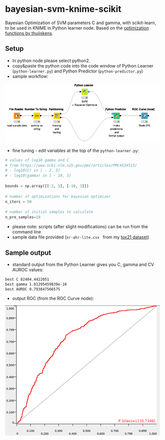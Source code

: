 # bayesian-svm-knime-scikit

Bayesian Optimization of SVM parameters C and gamma, with scikit-learn, to be used in KNIME in Python learner node. Based on the [optimization functions by thuijskens](https://github.com/thuijskens/bayesian-optimization).

## Setup

- In python node please select python2.
- copy&paste the python code into the code window of Python Learner (`python-learner.py`) and Python Predictor (`python-predictor.py`)
- sample workflow:

![](obrazki/README-7c3d86f7.png)


- fine tuning - edit variables at the top of the `python-learner.py`:

```python
# values of log10 gamma and C
# from https://www.ncbi.nlm.nih.gov/pmc/articles/PMC4534515/
# - log10(C) in [ - 2, 5]
# - log10(gamma) in [ - 10, 3]

bounds = np.array([[-2, 5], [-10, 3]])

# number of optimizations for bayesian optimizer
n_iters = 50

# number of initial samples to calculate
n_pre_samples=10
```

- please note: scripts (after slight modifications) can be run from the command line
- sample data file provided (`nr-ahr-lite.csv ` from my [tox21 dataset](https://github.com/filipsPL/tox21_dataset))

## Sample output

- standard output from the Python Learner gives you C, gamma and CV AUROC values:

```
best C 82404.4422051
best gamma 1.01295459839e-10
best AUROC 0.793847566575
```

- output ROC (from the ROC Curve node):

![](obrazki/README-51e001c2.png)
